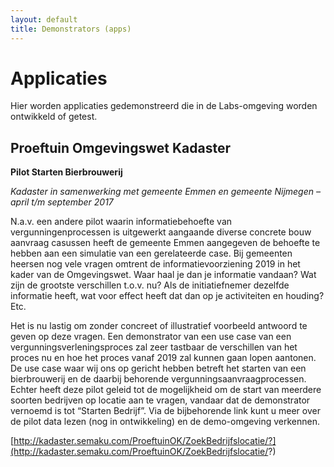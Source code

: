```yaml
---
layout: default
title: Demonstrators (apps)
---
```


# Applicaties
Hier worden applicaties gedemonstreerd die in de Labs-omgeving worden ontwikkeld of getest.

## Proeftuin Omgevingswet Kadaster
**Pilot Starten Bierbrouwerij**

*Kadaster in samenwerking met gemeente Emmen en gemeente Nijmegen – april t/m september 2017*
 
N.a.v. een andere pilot waarin informatiebehoefte van vergunningenprocessen is uitgewerkt aangaande diverse concrete bouw aanvraag casussen heeft de gemeente Emmen aangegeven de behoefte te hebben aan een simulatie van een gerelateerde case. Bij gemeenten heersen nog vele vragen omtrent de informatievoorziening 2019 in het kader van de Omgevingswet. Waar haal je dan je informatie vandaan? Wat zijn de grootste verschillen t.o.v. nu? Als de initiatiefnemer dezelfde informatie heeft, wat voor effect heeft dat dan op je activiteiten en houding? Etc. 
 
Het is nu lastig om zonder concreet of illustratief voorbeeld antwoord te geven op deze vragen. Een demonstrator van een use case van een vergunningsverleningsproces zal zeer tastbaar de verschillen van het proces nu en hoe het proces vanaf 2019 zal kunnen gaan lopen aantonen. De use case waar wij ons op gericht hebben betreft het starten van een bierbrouwerij en de daarbij behorende vergunningsaanvraagprocessen. Echter heeft deze pilot geleid tot de mogelijkheid om de start van meerdere soorten bedrijven op locatie aan te vragen, vandaar dat de demonstrator vernoemd is tot “Starten Bedrijf”. Via de bijbehorende link kunt u meer over de pilot data lezen (nog in ontwikkeling) en de demo-omgeving verkennen.

[http://kadaster.semaku.com/ProeftuinOK/ZoekBedrijfslocatie/?](http://kadaster.semaku.com/ProeftuinOK/ZoekBedrijfslocatie/?)
